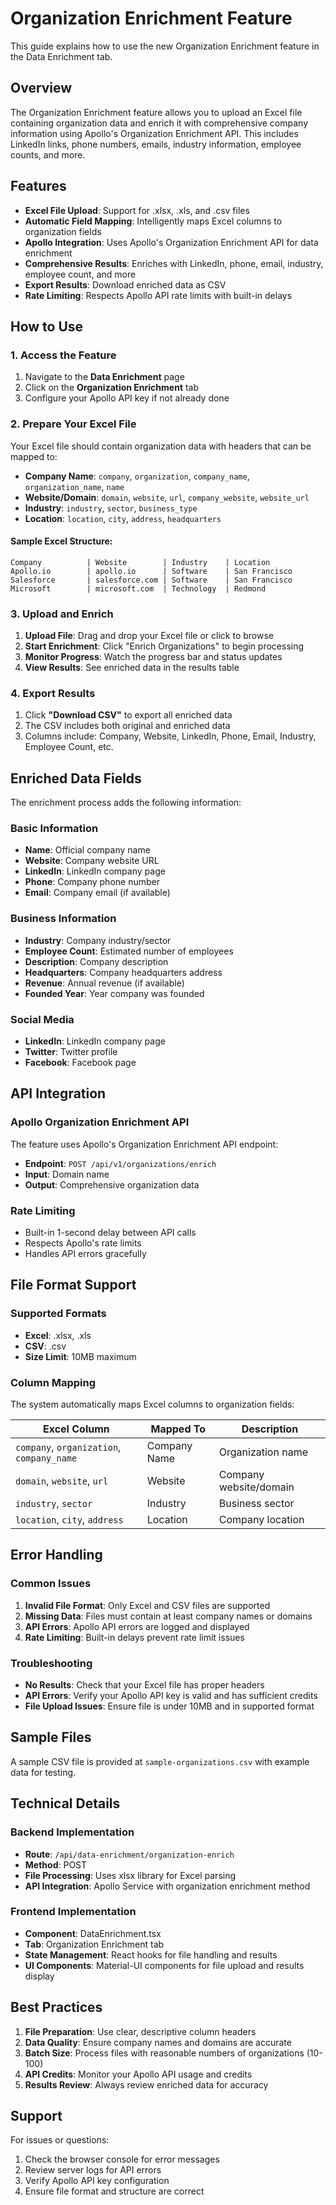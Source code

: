 # Organization Enrichment Feature

This guide explains how to use the new Organization Enrichment feature in the Data Enrichment tab.

## Overview

The Organization Enrichment feature allows you to upload an Excel file containing organization data and enrich it with comprehensive company information using Apollo's Organization Enrichment API. This includes LinkedIn links, phone numbers, emails, industry information, employee counts, and more.

## Features

- **Excel File Upload**: Support for .xlsx, .xls, and .csv files
- **Automatic Field Mapping**: Intelligently maps Excel columns to organization fields
- **Apollo Integration**: Uses Apollo's Organization Enrichment API for data enrichment
- **Comprehensive Results**: Enriches with LinkedIn, phone, email, industry, employee count, and more
- **Export Results**: Download enriched data as CSV
- **Rate Limiting**: Respects Apollo API rate limits with built-in delays

## How to Use

### 1. Access the Feature

1. Navigate to the **Data Enrichment** page
2. Click on the **Organization Enrichment** tab
3. Configure your Apollo API key if not already done

### 2. Prepare Your Excel File

Your Excel file should contain organization data with headers that can be mapped to:
- **Company Name**: `company`, `organization`, `company_name`, `organization_name`, `name`
- **Website/Domain**: `domain`, `website`, `url`, `company_website`, `website_url`
- **Industry**: `industry`, `sector`, `business_type`
- **Location**: `location`, `city`, `address`, `headquarters`

#### Sample Excel Structure:
```
Company          | Website        | Industry    | Location
Apollo.io        | apollo.io      | Software    | San Francisco
Salesforce       | salesforce.com | Software    | San Francisco
Microsoft        | microsoft.com  | Technology  | Redmond
```

### 3. Upload and Enrich

1. **Upload File**: Drag and drop your Excel file or click to browse
2. **Start Enrichment**: Click "Enrich Organizations" to begin processing
3. **Monitor Progress**: Watch the progress bar and status updates
4. **View Results**: See enriched data in the results table

### 4. Export Results

1. Click **"Download CSV"** to export all enriched data
2. The CSV includes both original and enriched data
3. Columns include: Company, Website, LinkedIn, Phone, Email, Industry, Employee Count, etc.

## Enriched Data Fields

The enrichment process adds the following information:

### Basic Information
- **Name**: Official company name
- **Website**: Company website URL
- **LinkedIn**: LinkedIn company page
- **Phone**: Company phone number
- **Email**: Company email (if available)

### Business Information
- **Industry**: Company industry/sector
- **Employee Count**: Estimated number of employees
- **Description**: Company description
- **Headquarters**: Company headquarters address
- **Revenue**: Annual revenue (if available)
- **Founded Year**: Year company was founded

### Social Media
- **LinkedIn**: LinkedIn company page
- **Twitter**: Twitter profile
- **Facebook**: Facebook page

## API Integration

### Apollo Organization Enrichment API

The feature uses Apollo's Organization Enrichment API endpoint:
- **Endpoint**: `POST /api/v1/organizations/enrich`
- **Input**: Domain name
- **Output**: Comprehensive organization data

### Rate Limiting

- Built-in 1-second delay between API calls
- Respects Apollo's rate limits
- Handles API errors gracefully

## File Format Support

### Supported Formats
- **Excel**: .xlsx, .xls
- **CSV**: .csv
- **Size Limit**: 10MB maximum

### Column Mapping

The system automatically maps Excel columns to organization fields:

| Excel Column | Mapped To | Description |
|--------------|-----------|-------------|
| `company`, `organization`, `company_name` | Company Name | Organization name |
| `domain`, `website`, `url` | Website | Company website/domain |
| `industry`, `sector` | Industry | Business sector |
| `location`, `city`, `address` | Location | Company location |

## Error Handling

### Common Issues

1. **Invalid File Format**: Only Excel and CSV files are supported
2. **Missing Data**: Files must contain at least company names or domains
3. **API Errors**: Apollo API errors are logged and displayed
4. **Rate Limiting**: Built-in delays prevent rate limit issues

### Troubleshooting

- **No Results**: Check that your Excel file has proper headers
- **API Errors**: Verify your Apollo API key is valid and has sufficient credits
- **File Upload Issues**: Ensure file is under 10MB and in supported format

## Sample Files

A sample CSV file is provided at `sample-organizations.csv` with example data for testing.

## Technical Details

### Backend Implementation

- **Route**: `/api/data-enrichment/organization-enrich`
- **Method**: POST
- **File Processing**: Uses xlsx library for Excel parsing
- **API Integration**: Apollo Service with organization enrichment method

### Frontend Implementation

- **Component**: DataEnrichment.tsx
- **Tab**: Organization Enrichment tab
- **State Management**: React hooks for file handling and results
- **UI Components**: Material-UI components for file upload and results display

## Best Practices

1. **File Preparation**: Use clear, descriptive column headers
2. **Data Quality**: Ensure company names and domains are accurate
3. **Batch Size**: Process files with reasonable numbers of organizations (10-100)
4. **API Credits**: Monitor your Apollo API usage and credits
5. **Results Review**: Always review enriched data for accuracy

## Support

For issues or questions:
1. Check the browser console for error messages
2. Review server logs for API errors
3. Verify Apollo API key configuration
4. Ensure file format and structure are correct
